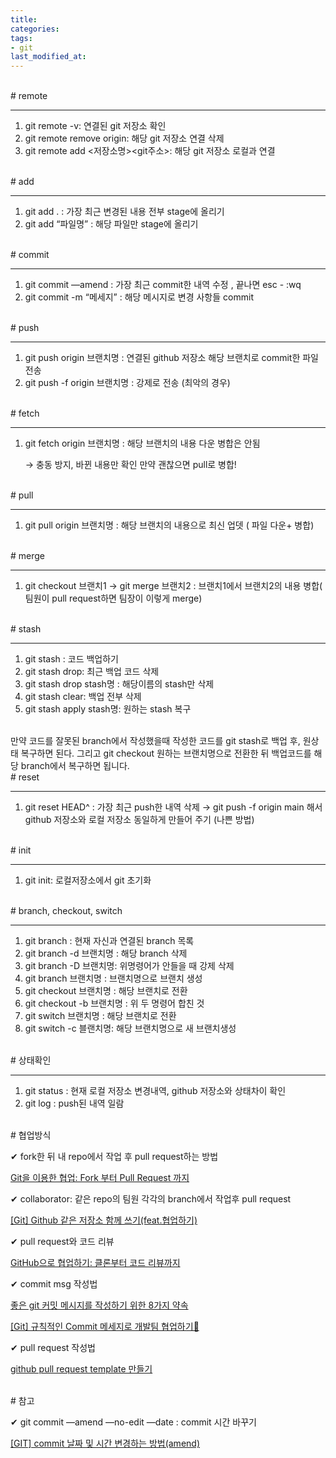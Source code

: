 ```yaml
---
title: 
categories:
tags:
- git
last_modified_at:
---
```


<br/>
# remote

---

1. git remote  -v:  연결된 git 저장소 확인 
2. git remote remove origin:  해당 git 저장소 연결 삭제
3. git remote add <저장소명><git주소>: 해당 git 저장소 로컬과 연결

<br/>
# add

---

1. git add . : 가장 최근 변경된 내용 전부 stage에 올리기
2. git add “파일명” :  해당 파일만 stage에 올리기

<br/>
# commit

---

1. git commit —amend : 가장 최근 commit한 내역 수정 , 끝나면 esc - :wq
2. git commit -m “메세지” : 해당 메시지로 변경 사항들 commit

<br/>
# push

---

1. git push origin 브랜치명 : 연결된 github 저장소 해당 브랜치로 commit한 파일 전송
2. git push -f origin 브랜치명 : 강제로 전송 (최악의 경우)

<br/>
# fetch

---

1. git fetch origin 브랜치명 : 해당 브랜치의 내용 다운 병합은 안됨 
    
    → 충동 방지, 바뀐 내용만 확인 만약 괜찮으면 pull로 병합!
    
<br/>
# pull

---

1. git pull origin 브랜치명 : 해당 브랜치의 내용으로 최신 업뎃 ( 파일 다운+ 병합)

<br/>
# merge

---

1. git checkout 브랜치1 → git merge 브랜치2 : 브랜치1에서 브랜치2의 내용 병합( 팀원이 pull request하면 팀장이 이렇게 merge)

<br/>
# stash

---

1. git stash : 코드 백업하기
2. git stash drop:  최근 백업 코드 삭제
3. git stash drop stash명 : 해당이름의 stash만 삭제
4. git stash clear: 백업 전부 삭제
5. git stash apply stash명: 원하는 stash 복구

<br/>
만약 코드를 잘못된 branch에서 작성했을때 작성한 코드를 git stash로 백업 후, 원상태 복구하면 된다. 그리고 git checkout 원하는 브랜치명으로 전환한 뒤 백업코드를 해당 branch에서 복구하면 됩니다. 

<br/>
# reset

---

1. git reset HEAD^ : 가장 최근 push한 내역 삭제 → git push -f origin main 해서 github 저장소와 로컬 저장소 동일하게 만들어 주기 (나쁜 방법)

<br/>
# init

---

1. git init: 로컬저장소에서 git 초기화

<br/>
# branch, checkout, switch

---

1. git branch : 현재 자신과 연결된 branch 목록
2. git branch -d 브랜치명 : 해당 branch 삭제
3. git branch -D 브랜치명: 위명령어가 안들을 때 강제 삭제
4. git branch 브랜치명 :  브랜치명으로 브랜치 생성
5. git checkout 브랜치명 :  해당 브랜치로 전환
6. git checkout -b 브랜치명 : 위 두 명령어 합친 것
7. git switch 브랜치명 : 해당 브랜치로 전환
8. git switch -c 블랜치명: 해당 브랜치명으로 새 브랜치생성

<br/>
# 상태확인

---

1. git status : 현재 로컬 저장소 변경내역, github 저장소와 상태차이 확인
2. git log : push된 내역 일람

<br/>
# 협업방식

✔ fork한 뒤 내 repo에서 작업 후 pull request하는 방법

[Git을 이용한 협업: Fork 부터 Pull Request 까지](https://seungwubaek.github.io/tools/git/contributing_using_pull_request/#page-title)

✔ collaborator: 
같은 repo의 팀원 각각의 branch에서 작업후 pull request

[[Git] Github 같은 저장소 함께 쓰기(feat.협업하기)](https://fomaios.tistory.com/entry/Git-Github-%EA%B0%99%EC%9D%80-%EC%A0%80%EC%9E%A5%EC%86%8C-%ED%95%A8%EA%BB%98-%EC%93%B0%EA%B8%B0feat%ED%98%91%EC%97%85%ED%95%98%EA%B8%B0)

✔ pull request와 코드 리뷰

[GitHub으로 협업하기: 클론부터 코드 리뷰까지](https://xo.dev/github-collaboration-guide/)

✔ commit msg 작성법

[좋은 git 커밋 메시지를 작성하기 위한 8가지 약속](https://djkeh.github.io/articles/How-to-write-a-git-commit-message-kor/)

[[Git] 규칙적인 Commit 메세지로 개발팀 협업하기👾](https://xtring-dev.tistory.com/entry/Git-%EA%B7%9C%EC%B9%99%EC%A0%81%EC%9D%B8-Commit-%EB%A9%94%EC%84%B8%EC%A7%80%EB%A1%9C-%EA%B0%9C%EB%B0%9C%ED%8C%80-%ED%98%91%EC%97%85%ED%95%98%EA%B8%B0-%F0%9F%91%BE)

✔ pull request 작성법

[github pull request template 만들기](https://medium.com/@trustyoo86/github-pull-request-template-%EB%A7%8C%EB%93%A4%EA%B8%B0-7d0637bd89de)

<br/>
# 참고

✔ git commit —amend —no-edit —date : commit 시간 바꾸기

[[GIT] commit 날짜 및 시간 변경하는 방법(amend)](https://habitual-history.tistory.com/entry/git-commit-%EB%82%A0%EC%A7%9C-%EB%B0%8F-%EC%8B%9C%EA%B0%84-%EB%B3%80%EA%B2%BD%ED%95%98%EB%8A%94-%EB%B0%A9%EB%B2%95amend?category=1011215)